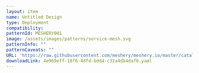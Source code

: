 ```yaml
---
layout: item
name: Untitled Design
type: Deployment
compatibility: 
patternId: MESHERY001
image: /assets/images/patterns/service-mesh.svg
patternInfo: ""
patternCaveats: ""
URL: 'https://raw.githubusercontent.com/meshery/meshery.io/master/catalog/4e969eff-18f6-4dfd-bdd4-c32a4db4daf6.yaml'
downloadLink: 4e969eff-18f6-4dfd-bdd4-c32a4db4daf6.yaml
---
```

